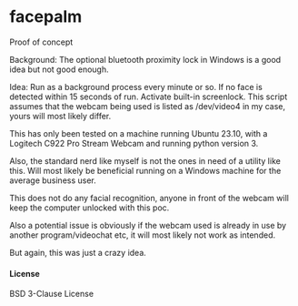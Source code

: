 # facepalm
Proof of concept

Background: The optional bluetooth proximity lock in Windows is a good idea but not good enough.

Idea: Run as a background process every minute or so. If no face is detected within 15 seconds of run. Activate built-in screenlock.
This script assumes that the webcam being used is listed as /dev/video4 in my case, yours will most likely differ.

This has only been tested on a machine running Ubuntu 23.10, with a Logitech C922 Pro Stream Webcam and running python version 3.

Also, the standard nerd like myself is not the ones in need of a utility like this. Will most likely be beneficial running on a Windows machine for the average business user.

This does not do any facial recognition, anyone in front of the webcam will keep the computer unlocked with this poc.

Also a potential issue is obviously if the webcam used is already in use by another program/videochat etc, it will most likely not work as intended.

But again, this was just a crazy idea.

#### License
BSD 3-Clause License
